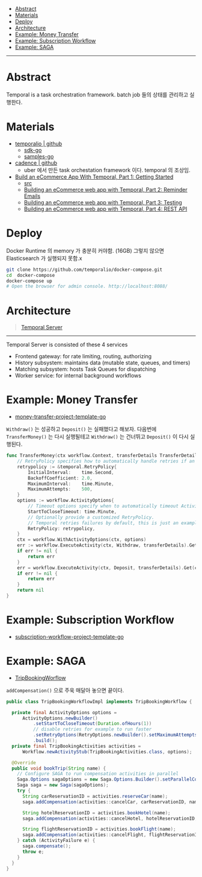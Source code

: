 - [Abstract](#abstract)
- [Materials](#materials)
- [Deploy](#deploy)
- [Architecture](#architecture)
- [Example: Money Transfer](#example-money-transfer)
- [Example: Subscription Workflow](#example-subscription-workflow)
- [Example: SAGA](#example-saga)

---

# Abstract

Temporal is a task orchestration framework. batch job 들의 상태를 관리하고 실행한다. 

# Materials

* [temporalio | github](https://github.com/temporalio/temporal)
  * [sdk-go](https://github.com/temporalio/sdk-go)
  * [samples-go](https://github.com/temporalio/samples-go)
* [cadence | github](https://github.com/uber/cadence)
  * uber 에서 만든 task orchestation framework 이다. temporal 의 조상임.
* [Build an eCommerce App With Temporal, Part 1: Getting Started](https://docs.temporal.io/blog/build-an-ecommerce-app-with-temporal-part-1/)
  * [src](https://github.com/temporalio/temporal-ecommerce)
  * [Building an eCommerce web app with Temporal, Part 2: Reminder Emails](https://docs.temporal.io/blog/build-an-ecommerce-app-with-temporal-part-2-reminder-emails/)
  * [Building an eCommerce web app with Temporal, Part 3: Testing](https://docs.temporal.io/blog/build-an-ecommerce-app-with-temporal-part-3-testing/)
  * [Building an eCommerce web app with Temporal, Part 4: REST API](https://docs.temporal.io/blog/build-an-ecommerce-app-with-temporal-part-4-rest-api/)

# Deploy

Docker Runtime 의 memory 가 충분히 커야함. (16GB) 그렇지 않으면 Elasticsearch 가 실행되지 못함.x

```bash
git clone https://github.com/temporalio/docker-compose.git
cd  docker-compose
docker-compose up
# Open the browser for admin console. http://localhost:8088/
```

# Architecture

> [Temporal Server](https://docs.temporal.io/docs/server/production-deployment#temporal-server)

---

Temporal Server is consisted of these 4 services

* Frontend gateway: for rate limiting, routing, authorizing
* History subsystem: maintains data (mutable state, queues, and timers)
* Matching subsystem: hosts Task Queues for dispatching
* Worker service: for internal background workflows

# Example: Money Transfer

* [money-transfer-project-template-go](https://github.com/temporalio/money-transfer-project-template-go)

`Withdraw()` 는 성공하고 `Deposit()` 는 실패했다고 해보자. 다음번에
`TransferMoney()` 는 다시 실행될테고 `Withdraw()` 는 건너뛰고 `Deposit()` 이
다시 실행된다.

```go
func TransferMoney(ctx workflow.Context, transferDetails TransferDetails) error {
	// RetryPolicy specifies how to automatically handle retries if an Activity fails.
	retrypolicy := &temporal.RetryPolicy{
		InitialInterval:    time.Second,
		BackoffCoefficient: 2.0,
		MaximumInterval:    time.Minute,
		MaximumAttempts:    500,
	}
	options := workflow.ActivityOptions{
		// Timeout options specify when to automatically timeout Activity functions.
		StartToCloseTimeout: time.Minute,
		// Optionally provide a customized RetryPolicy.
		// Temporal retries failures by default, this is just an example.
		RetryPolicy: retrypolicy,
	}
	ctx = workflow.WithActivityOptions(ctx, options)
	err := workflow.ExecuteActivity(ctx, Withdraw, transferDetails).Get(ctx, nil)
	if err != nil {
		return err
	}
	err = workflow.ExecuteActivity(ctx, Deposit, transferDetails).Get(ctx, nil)
	if err != nil {
		return err
	}
	return nil
}
```

# Example: Subscription Workflow

* [subscription-workflow-project-template-go](https://github.com/temporalio/subscription-workflow-project-template-go)

# Example: SAGA

* [TripBookingWorflow](https://github.dev/temporalio/samples-java/blob/079316d43d23bad3b785a3b1fa38f0c572321a28/src/main/java/io/temporal/samples/bookingsaga/TripBookingWorkflowImpl.java#L1)

`addCompensation()` 으로 주욱 매달아 놓으면 끝이다.

```java
public class TripBookingWorkflowImpl implements TripBookingWorkflow {

  private final ActivityOptions options =
      ActivityOptions.newBuilder()
          .setStartToCloseTimeout(Duration.ofHours(1))
          // disable retries for example to run faster
          .setRetryOptions(RetryOptions.newBuilder().setMaximumAttempts(1).build())
          .build();
  private final TripBookingActivities activities =
      Workflow.newActivityStub(TripBookingActivities.class, options);

  @Override
  public void bookTrip(String name) {
    // Configure SAGA to run compensation activities in parallel
    Saga.Options sagaOptions = new Saga.Options.Builder().setParallelCompensation(true).build();
    Saga saga = new Saga(sagaOptions);
    try {
      String carReservationID = activities.reserveCar(name);
      saga.addCompensation(activities::cancelCar, carReservationID, name);

      String hotelReservationID = activities.bookHotel(name);
      saga.addCompensation(activities::cancelHotel, hotelReservationID, name);

      String flightReservationID = activities.bookFlight(name);
      saga.addCompensation(activities::cancelFlight, flightReservationID, name);
    } catch (ActivityFailure e) {
      saga.compensate();
      throw e;
    }
  }
}
```
